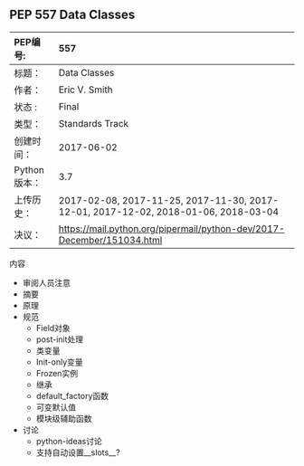 ## PEP 557 Data Classes

|PEP编号:|557|
|:----|:----|
| 标题：     | Data Classes|
| 作者：      | Eric V. Smith <eric at trueblade.com>   |
| 状态 :       |    Final   |
| 类型：        |    Standards Track   |
| 创建时间：        |    2017-06-02   |
| Python版本：        |    3.7   |
| 上传历史：        | 2017-02-08, 2017-11-25, 2017-11-30, 2017-12-01, 2017-12-02, 2018-01-06, 2018-03-04 |
| 决议：        |    https://mail.python.org/pipermail/python-dev/2017-December/151034.html   |

内容
+ 审阅人员注意
+ 摘要
+ 原理
+ 规范
    + Field对象
    + post-init处理
    + 类变量
    + Init-only变量
    + Frozen实例
    + 继承
    + default_factory函数
    + 可变默认值
    + 模块级辅助函数
+ 讨论
    + python-ideas讨论
    + 支持自动设置__slots__?

